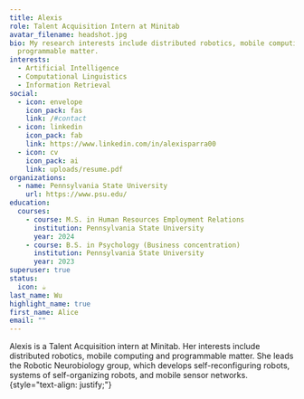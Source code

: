 ```yaml
---
title: Alexis
role: Talent Acquisition Intern at Minitab
avatar_filename: headshot.jpg
bio: My research interests include distributed robotics, mobile computing and
  programmable matter.
interests:
  - Artificial Intelligence
  - Computational Linguistics
  - Information Retrieval
social:
  - icon: envelope
    icon_pack: fas
    link: /#contact
  - icon: linkedin
    icon_pack: fab
    link: https://www.linkedin.com/in/alexisparra00
  - icon: cv
    icon_pack: ai
    link: uploads/resume.pdf
organizations:
  - name: Pennsylvania State University
    url: https://www.psu.edu/
education:
  courses:
    - course: M.S. in Human Resources Employment Relations
      institution: Pennsylvania State University
      year: 2024
    - course: B.S. in Psychology (Business concentration)
      institution: Pennsylvania State University
      year: 2023
superuser: true
status:
  icon: ☕️
last_name: Wu
highlight_name: true
first_name: Alice
email: ""
---
```

Alexis is a Ta﻿lent Acquisition intern at Minitab. Her interests include distributed robotics, mobile computing and programmable matter. She leads the Robotic Neurobiology group, which develops self-reconfiguring robots, systems of self-organizing robots, and mobile sensor networks.
{style="text-align: justify;"}